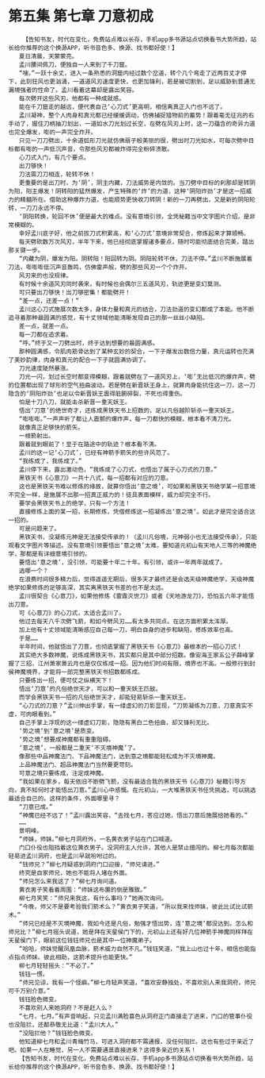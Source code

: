 # 第五集 第七章 刀意初成
        【告知书友，时代在变化，免费站点难以长存，手机app多书源站点切换看书大势所趋，站长给你推荐的这个换源APP，听书音色多、换源、找书都好使！】
       夏日清晨，天蒙蒙亮。
       孟川腰间佩刀，便独自一人来到了千刀窟。
       “嗖。”一跃十余丈，进入一条熟悉的洞窟内经过数个岔道，转个几个弯走了近两百丈才停下，此刻狂风也更汹涌，一道道风刃速度更快，也更加锋利，若是被切割到，足以威胁到普通无漏境强者的性命了。孟川看着这幕却是露出笑容。
       每次劈开这些风刃，他都有一种成就感。
       能在千刀窟走的越远，便代表自己‘心刀式’更高明，相信离真正入门也不远了。
       孟川凝神，整个人肉身和真元都已经缓缓调动，仿佛捕捉猎物前的蓄势！跟着毫无征兆的右手动了，握住刀柄抽刀划出，一道如水刀光划过长空，在劈在风刃上时，这一刀蕴含的奇异力道也完全爆发，嘭的一声完全炸开。
       只见一刀刀劈出，十余道弧形刀光就仿佛扇子般美丽的很，劈出时刀光如水，可每次劈中目标都有嘭的一声低沉声音，令那些风刃都被炸得完全粉碎溃散。
       心刀式入门，有几个要点。
       出刀够快！
       刀法需刀刀相连，轮转不休！
       更重要的是出刀时，为‘阴’，阴主内藏，刀法威势是内敛的。当刀劈中目标的刹那却是转阴为阳，阳主爆发！阴转阳的猛然爆发，产生特殊的‘炸’的力道，这种‘阴阳炸劲’才是这一招威力的精髓所在。借助这种爆炸力道，也能顺势更快收刀转阴！新的一刀再劈出，又是新的阴阳轮转，一刀刀永远不停。
       ‘阴阳转换，轮回不休’便是最大的难点。没有意境引领，全凭秘籍当中文字图片介绍，是非常模糊的。
       幸好孟川底子好，他之前拔刀式积累高，和‘心刀式’意境非常契合，修炼起来才算顺畅。
       每天劈砍数万次风刃，半年下来，他已经彻底掌握诸多要点，随时可能彻底结合完美，踏出那关键一步。
       “内藏为阴，爆发为阳。阴转阳！阳回转为阴。阴阳轮转不休，刀法不停。”孟川不断施展着刀法，嘭嘭嘭低沉声音轰鸣，仿佛雷声般，劈的那些风刃一个个炸开。
       风刃来的也没规律。
       有时候十余道风刃同时袭来，有时候也会偶尔三五道风刃，轨迹更是变幻莫测。
       可只要出刀够快！出刀够密集！都能劈开！
       “差一点，还差一点！”
       孟川这心刀式施展次数太多，身体力量和真元的结合，刀法劲道的变幻都成了本能。他不断追寻着那种最圆满的感觉，有十丈领域他能清晰发现自己的那一丝丝小缺陷。
       差一点，就差一点。
       每一刀都在追求着。
       “呼。”终于又一刀劈出时，终于达到想要的最圆满感。
       那种圆满感，令肌肉筋骨达到了某种玄妙的契合，一下子爆发出数倍力量，真元运转也充满了美妙韵律，肉身和真元的配合一下子就圆满协调了。
       刀光速度陡然暴涨。
       刀光一闪，划过长空时都变得模糊，跟着就劈在了一道风刃上，‘嘭’无比低沉的爆炸声，劈的位置都出现了球形的空气扭曲波动。若是劈在新晋妖王身上，就算肉身能抗住这一刀，这一刀隐含的‘阴阳炸劲’也足以令新晋妖王震得脏腑碎裂，不死也得重伤。
       怕是十刀八刀，就能击杀新晋一重天妖王。
       悟出‘刀意’的绝世奇才，还练成黑铁天书上招数的，足以凡俗越阶斩杀一重天妖王。
       “嘭嘭嘭。”一声声听了都让人震颤的爆炸声，每一刀都快的模糊，根本看不清刀光。
       就像真正足够快的箭矢。
       一根箭射出。
       跟着就到眼前了！至于在路途中的轨迹？根本看不清。
       孟川的这一记‘心刀式’，已经有神箭手箭矢的些许风范了。
       “我练成了，我练成了。”
       孟川停下来，露出激动色，“我练成了心刀式，也悟出了属于心刀式的刀意。”
       黑铁天书《心意刀》一共十八式，每一招都有对应的刀意。
       这也是黑铁天书难以修炼的缘故，就算你悟出‘意之境’，可如果和黑铁天书绝学某一招意境不完全一样，是施展不出那一招真正威力的！徒具表面模样，威力却完全不行。
       要学会黑铁天书上的绝学，只有一个方法！
       直接修炼上面的某一招，长期修炼，凭借修炼这一招凝练出‘意之境’。如此才是完全适合这一招的。
       可是问题来了。
       黑铁天书，没凝练元神是无法接受传承的！（孟川凡俗境，元神弱小也无法接受传承），只能观看文字图片等描述。没有意境引领要悟出‘意之境’太难。要知道元初山有天地人三等的神魔绝学，那都是有详细意境引领的。
       要悟出‘意之境’，没引领，可能要十年二十年。有引领，或许一年两年就成了。
       选哪一个？
       在浪费时间很多精力后，觉得遥遥无期后，很多天才最终还是会选天级神魔绝学，天级神魔绝学如果修炼的足够高深，其实离黑铁天书差的也不是太远。
       孟川很契合《心意刀》，如果他修炼《雷霆灭世刀》或者《天地游龙刀》，恐怕五六年才能悟出刀意。
       可《心意刀》的心刀式，太适合孟川了。
       他过去每天八千次劈飞箭，和如今劈风刃……有太多共同点。在这方面积累太浑厚。
       加上他有十丈领域能清晰感应自己每一刀，明白自身的进步和缺陷，修炼效率也高。
       于是……
       半年时间，他就悟出了刀意，也彻底掌握了黑铁天书《心意刀》最根本的一招心刀式！
       其实绝大多数神魔，说练成黑铁天书，其实都只是其中部分招数。像安海王家五公子薛峰掌握了三招，江州萧家萧云月也是仅仅练成一招。因为他们时间有限，境界也不高。一般修行到封侯神魔境界，才能将一部完整黑铁天书招数都练成。
       只要练出一招，便可仗之纵横天下！
       悟出‘刀意’的凡俗绝世天才，可以和一重天妖王匹敌。
       而学会黑铁天书一招的凡俗绝世天才，却能轻易斩杀一重天妖王。
       “心刀式的刀意？”孟川伸出手掌，有一缕虚幻的刀影显现，“刀势凝练为刀意，刀意真实不虚，可肉眼看到。”
       自己手掌上浮现的这一缕虚幻刀影，隐隐有黑白二色扭曲，却又锋利无比。
       ‘势之境’到‘意之境’是质变。
       ‘势之境’想要成神魔都有重重阻碍。
       ‘意之境’，一般都是二重天‘不灭境神魔’了。
       像那些中品神魔法门、下品神魔法门，达到意之境都能轻松成为不灭境神魔。
       上品神魔法门、超品神魔法门当然要更苛刻。
       可意之境只要练成，注定成神魔。
       “我如果在家乡，每天依旧不断劈飞箭，没有最适合我的黑铁天书《心意刀》秘籍引导方向，真不知何时才能悟出刀意。”孟川心中感慨。在元初山，一大堆黑铁天书任凭挑选，可以挑选最适合自己的。这样的条件，外面哪里寻？
       “刀意已成。”
       “神魔已经不远了！”孟川露出笑容，“去找七月，答应过她，悟出刀意后施展给她看的。”
       ……
       景明峰。
       “师妹，师妹。”柳七月洞府外，一名黄衣男子站在门口喊道。
       门口仆役也阻挡着这位黄衣男子。没洞府主人允许，其他人是禁止擅闯的。柳七月每次都能轻易进孟川洞府，也是孟川早就吩咐过的。
       “钱师兄？”柳七月疑惑到洞府门口迎接，“师兄请进。”
       终究是自家师兄，她也不能将人堵在外面。
       “师兄怎么来我这了？”柳七月询问道。
       黄衣男子笑看着周围：“师妹这布置的倒是雅致。”
       柳七月笑笑：“师兄来我这，有什么事吗？”她再次询问。
       “今晚，师父不是要考验我们箭术么？”黄衣男子笑道，“所以我来找师妹，彼此比试比试箭术。”
       “师兄已经是不灭境神魔，我如今还是凡俗，勉强才悟出势，连‘意之境’都没达到。怎么和师兄比？”柳七月摇头说道，她是拜在天星侯门下的，元初山上还有好几位神箭手神魔同样拜在天星侯门下，眼前这位钱钰师兄也是其中一位神魔弟子。
       “哈哈，师妹觉醒凤凰血脉，箭术威力自然不凡。”钱钰笑道，“我上山也过十年，相信也能指点指点师妹。彼此相助，这箭术提升也能更快。”
       柳七月轻轻摇头：“不必了。”
       钱钰一愣。
       “师兄见谅，我有一个怪癖。”柳七月轻声笑道，“喜欢安静独处，不喜欢别人来我洞府，师兄可千万别介意。”
       钱钰脸色微变。
       不喜欢别人来她洞府？不是赶人么？
       “七月，七月。”有声音响起，只见孟川满脸喜色从洞府正门直接走了进来，门口的管事仆役也没阻拦，还都恭敬无比道：“孟川大人。”
       “没阻拦他？”钱钰脸色微变。
       他知道柳七月和孟川青梅竹马，可进入洞府都不需通报，没任何阻拦。这也有些过于亲近了吧。如果一人在睡觉，另一人不需要通禀直接进来？这得多亲近的关系！
       【告知书友，时代在变化，免费站点难以长存，手机app多书源站点切换看书大势所趋，站长给你推荐的这个换源APP，听书音色多、换源、找书都好使！】